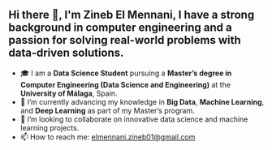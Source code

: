 ## Hi there 👋, I'm **Zineb El Mennani**, I have a strong background in **computer engineering** and a passion for solving real-world problems with data-driven solutions.  

- 🎓 I am a **Data Science Student** pursuing a **Master’s degree in Computer Engineering (Data Science and Engineering)** at the **University of Málaga**, Spain.  
- 🌱 I’m currently advancing my knowledge in **Big Data**, **Machine Learning**, and **Deep Learning** as part of my Master’s program.  
- 👯 I’m looking to collaborate on innovative data science and machine learning projects.  
- 📫 How to reach me: elmennani.zineb01@gmail.com  
